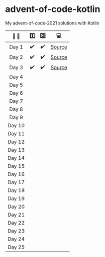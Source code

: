 # advent-of-code-kotlin

My advent-of-code-2021 solutions with Kotlin


| :calendar: :christmas_tree: |       :one:        |        :two:        |               :computer:               |
|:---------------------------:|:------------------:|:-------------------:|:--------------------------------------:|
|            Day 1            | :heavy_check_mark: | :heavy_check_mark:  | [Source](src/main/kotlin/day1/Day1.kt) |
|            Day 2            | :heavy_check_mark: | :heavy_check_mark:  | [Source](src/main/kotlin/day2/Day2.kt) |
|            Day 3            | :heavy_check_mark: | :heavy_check_mark:  | [Source](src/main/kotlin/day3/Day3.kt) |
|            Day 4            |                    |                     |                                        |
|            Day 5            |                    |                     |                                        |
|            Day 6            |                    |                     |                                        |
|            Day 7            |                    |                     |                                        |
|            Day 8            |                    |                     |                                        |
|            Day 9            |                    |                     |                                        |
|           Day 10            |                    |                     |                                        |
|           Day 11            |                    |                     |                                        |
|           Day 12            |                    |                     |                                        |
|           Day 13            |                    |                     |                                        |
|           Day 14            |                    |                     |                                        |
|           Day 15            |                    |                     |                                        |
|           Day 16            |                    |                     |                                        |
|           Day 17            |                    |                     |                                        |
|           Day 18            |                    |                     |                                        |
|           Day 19            |                    |                     |                                        |
|           Day 20            |                    |                     |                                        |
|           Day 21            |                    |                     |                                        |
|           Day 22            |                    |                     |                                        |
|           Day 23            |                    |                     |                                        |
|           Day 24            |                    |                     |                                        |
|           Day 25            |                    |                     |                                        |
